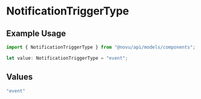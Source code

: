 # NotificationTriggerType

## Example Usage

```typescript
import { NotificationTriggerType } from "@novu/api/models/components";

let value: NotificationTriggerType = "event";
```

## Values

```typescript
"event"
```